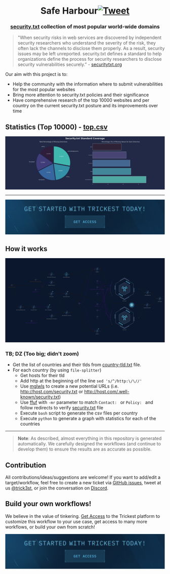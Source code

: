 <h1 align="center">Safe Harbour<a href="https://twitter.com/intent/tweet?text=Safe-Harbour%20-%20security.txt%20collection%20of%20most%20popular%20world-wide%20domains%20https://github.com/trickest/safe-harbour&hashtags=hof,responsibledisclosure,bugbounty,bugbountytips,security"><img src="https://img.shields.io/badge/Tweet--lightgrey?logo=twitter&style=social" alt="Tweet" height="20"/></a></h1>
<h3 align="center"><a href="https://securitytxt.org">security.txt</a> collection of most popular world-wide domains</h3>


> "When security risks in web services are discovered by independent security researchers who understand the severity of the risk, they often lack the channels to disclose them properly. As a result, security issues may be left unreported. security.txt defines a standard to help organizations define the process for security researchers to disclose security vulnerabilities securely.” - [securitytxt.org](https://securitytxt.org/)

Our aim with this project is to:

- Help the community with the information where to submit vulnerabilities for the most popular websites
- Bring more attention to security.txt policies and their significance
- Have comprehensive research of the top 10000 websites and per country on the current security.txt posture and its improvements over time

## Statistics (Top 10000) - [top.csv](top.csv)

<img src="top.png">

---

[<img src="./banner.png" />](https://trickest-access.paperform.co/)

## How it works

![Safe Harbour](safe-harbour.png "Trickest Workflow - Inventory")

### TB; DZ (Too big; didn't zoom)

- Get the list of countries and their tlds from [country-tld.txt](country-tld.txt) file.
- For each country (by using `file-splitter`)
    - Get hosts for their tld
    - Add http at the beginning of the line `sed 's/^/http:\/\//'`
    - Use [mglwls](https://github.com/trickest/mgwls) to create a new potential URLs (i.e. http://host.com/security.txt or http://host.com/.well-known/security.txt)
    - Use [ffuf](https://github.com/ffuf/ffuf) with `-mr` parameter to match `Contact: ` or `Policy: ` and follow redirects to verify [security.txt](https://securitytxt.org/) file
    - Execute `bash` script to generate the csv files per country
    - Execute `python` to generate a graph with statistics for each of the countries
---

> **Note**: As described, almost everything in this repository is generated automatically. We carefully designed the workflows (and continue to develop them) to ensure the results are as accurate as possible.

## Contribution

All contributions/ideas/suggestions are welcome! If you want to add/edit a target/workflow, feel free to create a new ticket via [GitHub issues](https://github.com/trickest/inventory/issues), tweet at us [@trick3st](https://twitter.com/trick3st), or join the conversation on [Discord](https://discord.gg/7HZmFYTGcQ).

## Build your own workflows!

We believe in the value of tinkering. [Get Access](https://trickest-access.paperform.co/) to the Trickest platform to customize this workflow to your use case, get access to many more workflows, or build your own from scratch!

[<img src="./banner.png" />](https://trickest-access.paperform.co/)